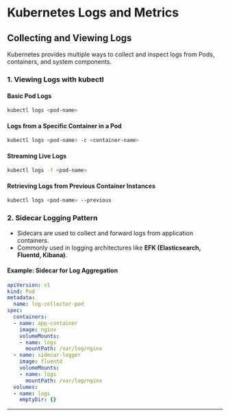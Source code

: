# Kubernetes Logs and Metrics

## **Collecting and Viewing Logs**
Kubernetes provides multiple ways to collect and inspect logs from Pods, containers, and system components.

### **1. Viewing Logs with kubectl**
#### **Basic Pod Logs**
```bash
kubectl logs <pod-name>
```

#### **Logs from a Specific Container in a Pod**
```bash
kubectl logs <pod-name> -c <container-name>
```

#### **Streaming Live Logs**
```bash
kubectl logs -f <pod-name>
```

#### **Retrieving Logs from Previous Container Instances**
```bash
kubectl logs <pod-name> --previous
```

### **2. Sidecar Logging Pattern**
- Sidecars are used to collect and forward logs from application containers.
- Commonly used in logging architectures like **EFK (Elasticsearch, Fluentd, Kibana)**.

#### **Example: Sidecar for Log Aggregation**
```yaml
apiVersion: v1
kind: Pod
metadata:
  name: log-collector-pod
spec:
  containers:
  - name: app-container
    image: nginx
    volumeMounts:
    - name: logs
      mountPath: /var/log/nginx
  - name: sidecar-logger
    image: fluentd
    volumeMounts:
    - name: logs
      mountPath: /var/log/nginx
  volumes:
  - name: logs
    emptyDir: {}
```

---
